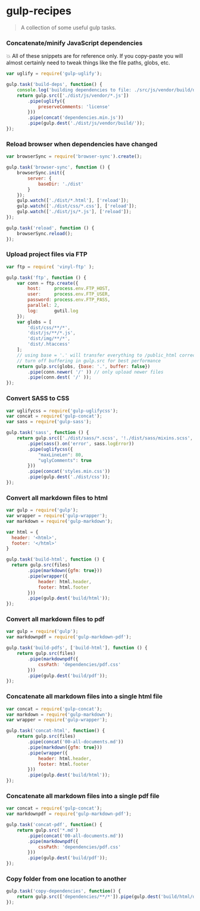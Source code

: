 # gulp-recipes
> A collection of some useful gulp tasks.

### Concatenate/minify JavaScript dependencies

:boom: All of these snippets are for reference only. If you copy-paste you will almost certainly need to tweak things like the file paths, globs, etc.

```js
var uglify = require('gulp-uglify');

gulp.task('build-deps', function() {
    console.log('building dependencies to file: ./src/js/vendor/build/dependencies.min.js');
    return gulp.src(['./dist/js/vendor/*.js'])
        .pipe(uglify({
            preserveComments: 'license'
        }))
        .pipe(concat('dependencies.min.js'))
        .pipe(gulp.dest('./dist/js/vendor/build/'));
});
```

### Reload browser when dependencies have changed

```js
var browserSync = require('browser-sync').create();

gulp.task('browser-sync', function () {
    browserSync.init({
        server: {
            baseDir: './dist'
        }
    });
    gulp.watch(['./dist/*.html'], ['reload']);
    gulp.watch(['./dist/css/*.css'], ['reload']);
    gulp.watch(['./dist/js/*.js'], ['reload']);
});

gulp.task('reload', function () {
    browserSync.reload();
});
```

### Upload project files via FTP

```js
var ftp = require( 'vinyl-ftp' );

gulp.task('ftp', function () {
    var conn = ftp.create({
        host:     process.env.FTP_HOST,
        user:     process.env.FTP_USER,
        password: process.env.FTP_PASS,
        parallel: 2,
        log:      gutil.log
    });
    var globs = [
        'dist/css/**/*',
        'dist/js/**/*.js',
        'dist/img/**/*',
        'dist/.htaccess'
    ];
    // using base = '.' will transfer everything to /public_html correctly
    // turn off buffering in gulp.src for best performance
    return gulp.src(globs, {base: '.', buffer: false})
        .pipe(conn.newer( '/' )) // only upload newer files
        .pipe(conn.dest( '/' ));
});
```

### Convert SASS to CSS

```js
var uglifycss = require('gulp-uglifycss');
var concat = require('gulp-concat');
var sass = require('gulp-sass');

gulp.task('sass', function () {
    return gulp.src(['./dist/sass/*.scss', '!./dist/sass/mixins.scss', '!./dist/sass/print.scss'])
        .pipe(sass().on('error', sass.logError))
        .pipe(uglifycss({
            "maxLineLen": 80,
            "uglyComments": true
        }))
        .pipe(concat('styles.min.css'))
        .pipe(gulp.dest('./dist/css'));
});
```

### Convert all markdown files to html

```js
var gulp = require('gulp');
var wrapper = require('gulp-wrapper');
var markdown = require('gulp-markdown');

var html = {
  header: '<html>',
  footer: '</html>'
}

gulp.task('build-html', function () {
  return gulp.src(files)
        .pipe(markdown({gfm: true}))
        .pipe(wrapper({
            header: html.header,
            footer: html.footer
        }))
        .pipe(gulp.dest('build/html'));
});
```


### Convert all markdown files to pdf

```js
var gulp = require('gulp');
var markdownpdf = require('gulp-markdown-pdf');

gulp.task('build-pdfs', ['build-html'], function () {
    return gulp.src(files)
        .pipe(markdownpdf({
            cssPath: 'dependencies/pdf.css'
        }))
        .pipe(gulp.dest('build/pdf'));
});
```


### Concatenate all markdown files into a single html file

```js
var concat = require('gulp-concat');
var markdown = require('gulp-markdown');
var wrapper = require('gulp-wrapper');

gulp.task('concat-html', function() {
    return gulp.src(files)
        .pipe(concat('00-all-documents.md'))
        .pipe(markdown({gfm: true}))
        .pipe(wrapper({
            header: html.header,
            footer: html.footer
        }))
        .pipe(gulp.dest('build/html'));
});
```


### Concatenate all markdown files into a single pdf file

```js
var concat = require('gulp-concat');
var markdownpdf = require('gulp-markdown-pdf');

gulp.task('concat-pdf', function() {
    return gulp.src('*.md')
        .pipe(concat('00-all-documents.md'))
        .pipe(markdownpdf({
            cssPath: 'dependencies/pdf.css'
        }))
        .pipe(gulp.dest('build/pdf'));
});
```

### Copy folder from one location to another

```js
gulp.task('copy-dependencies', function() {
    return gulp.src(['dependencies/**/*']).pipe(gulp.dest('build/html/dependencies'));
});
```
